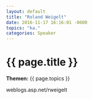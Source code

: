 ```yaml
---
layout: default
title: "Roland Weigelt"
date: 2016-11-17 16:16:01 -0600
topics: "ka."
categories: Speaker
---
```


# {{ page.title }}

**Themen:** {{ page.topics }}

weblogs.asp.net/rweigelt
